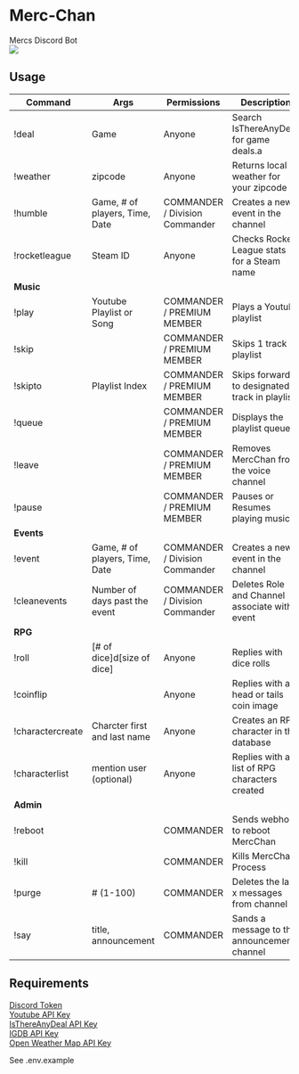 # Merc-Chan

Mercs Discord Bot  
<img src="https://img.shields.io/discord/300763347312181248?color=red&style=for-the-badge"/>

## Usage

| Command          | Args                           | Permissions                    | Description                                   |
| ---------------- | ------------------------------ | ------------------------------ | --------------------------------------------- |
| !deal            | Game                           | Anyone                         | Search IsThereAnyDeal for game deals.a        |
| !weather         | zipcode                        | Anyone                         | Returns local weather for your zipcode        |
| !humble          | Game, # of players, Time, Date | COMMANDER / Division Commander | Creates a new event in the channel            |
| !rocketleague    | Steam ID                       | Anyone                         | Checks Rocket League stats for a Steam name   |
| **Music**        |                                |                                |                                               |
| !play            | Youtube Playlist or Song       | COMMANDER / PREMIUM MEMBER     | Plays a Youtube playlist                      |
| !skip            |                                | COMMANDER / PREMIUM MEMBER     | Skips 1 track in playlist                     |
| !skipto          | Playlist Index                 | COMMANDER / PREMIUM MEMBER     | Skips forward to designated track in playlist |
| !queue           |                                | COMMANDER / PREMIUM MEMBER     | Displays the playlist queue                   |
| !leave           |                                | COMMANDER / PREMIUM MEMBER     | Removes MercChan from the voice channel       |
| !pause           |                                | COMMANDER / PREMIUM MEMBER     | Pauses or Resumes playing music               |
| **Events**       |                                |                                |                                               |
| !event           | Game, # of players, Time, Date | COMMANDER / Division Commander | Creates a new event in the channel            |
| !cleanevents     | Number of days past the event  | COMMANDER / Division Commander | Deletes Role and Channel associate with event |
| **RPG**          |                                |                                |                                               |
| !roll            | [# of dice]d[size of dice]     | Anyone                         | Replies with dice rolls                       |
| !coinflip        |                                | Anyone                         | Replies with a head or tails coin image       |
| !charactercreate | Charcter first and last name   | Anyone                         | Creates an RPG character in the database      |
| !characterlist   | mention user (optional)        | Anyone                         | Replies with a list of RPG characters created |
| **Admin**        |                                |                                |                                               |
| !reboot          |                                | COMMANDER                      | Sends webhook to reboot MercChan              |
| !kill            |                                | COMMANDER                      | Kills MercChan Process                        |
| !purge           | # (1-100)                      | COMMANDER                      | Deletes the last x messages from channel      |
| !say             | title, announcement            | COMMANDER                      | Sands a message to the announcements channel  |

## Requirements

[Discord Token](https://discordapp.com/developers/applications/)  
[Youtube API Key](https://developers.google.com/youtube/registering_an_application)  
[IsThereAnyDeal API Key](https://isthereanydeal.com/apps/)  
[IGDB API Key](https://www.igdb.com/api)  
[Open Weather Map API Key](https://openweathermap.org/appid)

See .env.example
